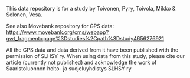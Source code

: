 This data repository is for a study by Toivonen, Pyry, Toivola, Mikko & Selonen, Vesa.

See also Movebank repository for GPS data: https://www.movebank.org/cms/webapp?gwt_fragment=page%3Dstudies%2Cpath%3Dstudy4656276921

All the GPS data and data derived from it have been published with the permission of SLHSY ry. When using data from this study, please cite our article (currently not published) and acknowledge the work of Saaristoluonnon hoito- ja suojeluyhdistys SLHSY ry 
